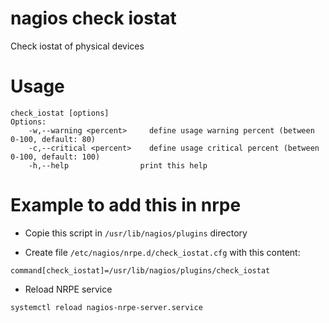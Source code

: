 nagios check iostat
=========================

Check iostat of physical devices

# Usage
``` shell
check_iostat [options]
Options:
    -w,--warning <percent>     define usage warning percent (between 0-100, default: 80)
    -c,--critical <percent>    define usage critical percent (between 0-100, default: 100)
    -h,--help                print this help
```

# Example to add this in nrpe
 + Copie this script in `/usr/lib/nagios/plugins` directory

 + Create file `/etc/nagios/nrpe.d/check_iostat.cfg` with this content:
``` shell
command[check_iostat]=/usr/lib/nagios/plugins/check_iostat
```
 + Reload NRPE service
``` shell
systemctl reload nagios-nrpe-server.service
```
